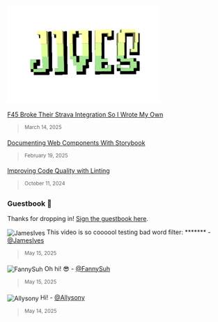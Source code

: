 <a href="https://jamesiv.es" target="_blank" rel="noopener noreferrer">
 <img src="./logo.gif" alt="Jives" width="350px" height="224px" />
</a>

<!--feed-->

[F45 Broke Their Strava Integration So I Wrote My Own](https://jamesiv.es/blog/experiment/javascript/2025/03/14/f45-broke-my-beloved-strava-integration)

> <sup>March 14, 2025</sup>

[Documenting Web Components With Storybook](https://jamesiv.es/blog/frontend/javascript/2025/02/19/documenting-web-components-with-storybook)

> <sup>February 19, 2025</sup>

[Improving Code Quality with Linting](https://jamesiv.es/blog/leadership/2024/10/11/improving-code-quality-with-linting)

> <sup>October 11, 2024</sup>

<!--feed-->

### Guestbook 📖

Thanks for dropping in! [Sign the guestbook here](https://github.com/JamesIves/JamesIves/issues/1).

<!--guestbook-->

<img width="24" height="24" align="center" src="https://images.weserv.nl/?url=https%3A%2F%2Favatars.githubusercontent.com%2Fu%2F10888441%3Fs%3D24%26u%3D4713805daba1c9e5bb4ebcf09eb591d28f7de554%26v%3D4&h=24&w=24&fit=cover&mask=circle&maxage=7d" alt="JamesIves"> This video is so coooool testing bad word filter: ******* - [@JamesIves](https://github.com/JamesIves)
> <sup>May 15, 2025</sup>

<img width="24" height="24" align="center" src="https://images.weserv.nl/?url=https%3A%2F%2Favatars.githubusercontent.com%2Fu%2F146684250%3Fs%3D24%26u%3Dd8efbbb837c5f7f39d708f0dea749ad8e2f52464%26v%3D4&h=24&w=24&fit=cover&mask=circle&maxage=7d" alt="FannySuh"> Oh hi! 😎 - [@FannySuh](https://github.com/FannySuh)
> <sup>May 15, 2025</sup>

<img width="24" height="24" align="center" src="https://images.weserv.nl/?url=https%3A%2F%2Favatars.githubusercontent.com%2Fu%2F28164458%3Fs%3D24%26u%3Dae2c7ab5fc3ca2852aafe376a1e0c8b735451a40%26v%3D4&h=24&w=24&fit=cover&mask=circle&maxage=7d" alt="Allysony"> Hi! - [@Allysony](https://github.com/Allysony)
> <sup>May 14, 2025</sup>


<!--guestbook-->
